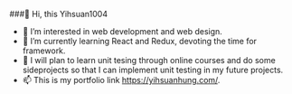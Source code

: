 ###👋 Hi, this Yihsuan1004

- 👀 I’m interested in web development and web design.
- 🌱 I’m currently learning React and Redux, devoting the time for framework.
- 🌱 I will plan to learn unit tesing through online courses and do some sideprojects so that I can implement unit testing in my future projects.
- 📫 This is my portfolio link https://yihsuanhung.com/.


<!---
Yihsuan1004/Yihsuan1004 is a ✨ special ✨ repository because its `README.md` (this file) appears on your GitHub profile.
You can click the Preview link to take a look at your changes.
--->

